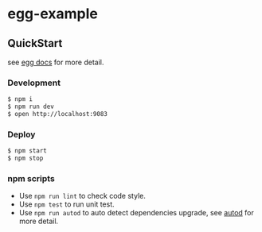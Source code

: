 # egg-example



## QuickStart

<!-- add docs here for user -->

see [egg docs][egg] for more detail.

### Development

```bash
$ npm i
$ npm run dev
$ open http://localhost:9083
```

### Deploy

```bash
$ npm start
$ npm stop
```

### npm scripts

- Use `npm run lint` to check code style.
- Use `npm test` to run unit test.
- Use `npm run autod` to auto detect dependencies upgrade, see [autod](https://www.npmjs.com/package/autod) for more detail.


[egg]: https://eggjs.org